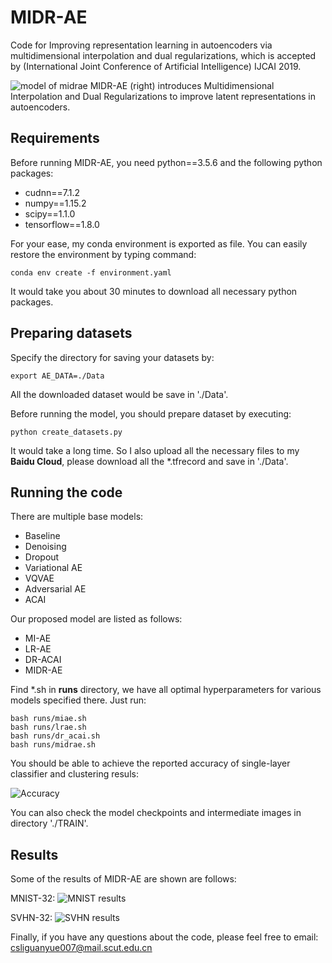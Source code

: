 # MIDR-AE
Code for Improving representation learning in autoencoders via multidimensional interpolation and dual regularizations, which is accepted by (International Joint Conference of Artificial Intelligence) IJCAI 2019. 

![model of midrae](./midrae-model.png)
MIDR-AE (right) introduces Multidimensional Interpolation and Dual Regularizations to improve latent representations in autoencoders. 

## Requirements
Before running MIDR-AE, you need python==3.5.6 and the following python packages:
- cudnn==7.1.2
- numpy==1.15.2
- scipy==1.1.0
- tensorflow==1.8.0

For your ease, my conda environment is exported as file. You can easily restore the environment by typing command: 

    conda env create -f environment.yaml

It would take you about 30 minutes to download all necessary python packages.

## Preparing datasets
Specify the directory for saving your datasets by: 

    export AE_DATA=./Data

All the downloaded dataset would be save in './Data'. 

Before running the model, you should prepare dataset by executing: 

    python create_datasets.py

It would take a long time. So I also upload all the necessary files to my **Baidu Cloud**, please download all the *.tfrecord and save in './Data'. 

## Running the code

There are multiple base models:

- Baseline
- Denoising
- Dropout
- Variational AE
- VQVAE
- Adversarial AE
- ACAI

Our proposed model are listed as follows:
- MI-AE
- LR-AE
- DR-ACAI
- MIDR-AE

Find *.sh in **runs** directory, we have all optimal hyperparameters for various models specified there. Just run:

    bash runs/miae.sh
    bash runs/lrae.sh
    bash runs/dr_acai.sh
    bash runs/midrae.sh

You should be able to achieve the reported accuracy of single-layer classifier and clustering resuls:

![Accuracy](accuracy.png)

You can also check the model checkpoints and intermediate images in directory './TRAIN'. 

## Results
Some of the results of MIDR-AE are shown are follows:

MNIST-32:
![MNIST results](./results/mnist32.png)

SVHN-32:
![SVHN results](./results/svhn32.png)

Finally, if you have any questions about the code, please feel free to email: csliguanyue007@mail.scut.edu.cn
